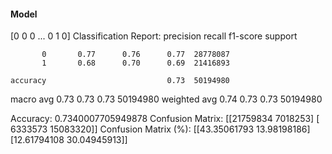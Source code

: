 #### Model
[0 0 0 ... 0 1 0]
Classification Report:
              precision    recall  f1-score   support

           0       0.77      0.76      0.77  28778087
           1       0.68      0.70      0.69  21416893

    accuracy                           0.73  50194980
   macro avg       0.73      0.73      0.73  50194980
weighted avg       0.74      0.73      0.73  50194980

Accuracy: 0.7340007705949878
Confusion Matrix:
[[21759834  7018253]
 [ 6333573 15083320]]
Confusion Matrix (%):
[[43.35061793 13.98198186]
 [12.61794108 30.04945913]]
